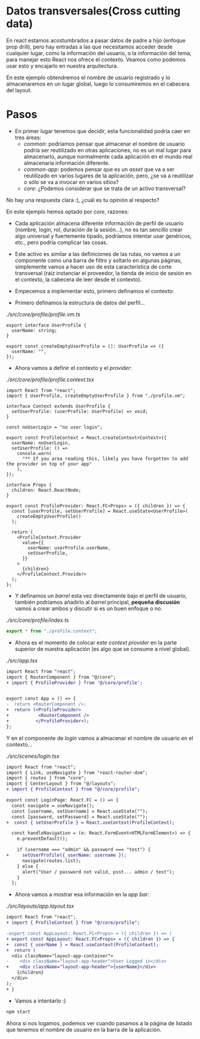 # Datos transversales(Cross cutting data)

En react estamos acostumbrados a pasar datos de padre a hijo (enfoque prop drill),
pero hay entradas a las que necesitamos acceder desde cualquier lugar, como la información del usuario, o la información del tema, para manejar esto React nos ofrece el contexto.
Veamos como podemos usar esto y encajarlo en nuestra arquitectura.

En este ejemplo obtendremos el nombre de usuario registrado y lo almacenaremos en un lugar global, luego lo consumiremos en el cabecera del layout.

# Pasos

- En primer lugar tenemos que decidir, esta funcionalidad podría caer en tres áreas:
  - _common_: podríamos pensar que almacenar el nombre de usuario podría ser reutilizado en otras aplicaciones, no es un mal lugar para almacenarlo,
    aunque normalmente cada aplicación en el mundo real almacenaría información diferente.
  - _common-app_: podemos pensar que es un _asset_ que va a ser reutilizado en varios lugares de la aplicación,
    pero, ¿se va a reutilizar o sólo se va a invocar en varios sitios?
  - _core_: ¿Podemos considerar que se trata de un activo transversal?

No hay una respuesta clara :), ¿cuál es tu opinión al respecto?

En este ejemplo hemos optado por _core_, razones:

- Cada aplicación almacena diferente información de perfil de usuario (nombre, login, rol, duración de la sesión...), no es tan sencillo
  crear algo universal y fuertemente tipado, podríamos intentar usar genéricos, etc., pero podría complicar las cosas.
- Este activo es similar a las definiciones de las rutas, no vamos a un componente como una barra de filtro y soltarlo en algunas páginas,
  simplemente vamos a hacer uso de esta característica de corte transversal (raíz instanciar el proveedor, la tienda de inicio de sesión en el contexto, la cabecera de leer desde el contexto).

- Empecemos a implementar esto, primero definamos el contexto:

- Primero definamos la estructura de datos del perfil...

_./src/core/profile/profile.vm.ts_

```tsx
export interface UserProfile {
  userName: string;
}

export const createEmptyUserProfile = (): UserProfile => ({
  userName: "",
});
```

- Ahora vamos a definir el contexto y el _provider_:

_./src/core/profile/profile.context.tsx_

```tsx
import React from "react";
import { UserProfile, createEmptyUserProfile } from "./profile.vm";

interface Context extends UserProfile {
  setUserProfile: (userProfile: UserProfile) => void;
}

const noUserLogin = "no user login";

export const ProfileContext = React.createContext<Context>({
  userName: noUserLogin,
  setUserProfile: () =>
    console.warn(
      "** If you area reading this, likely you have forgotten to add the provider on top of your app"
    ),
});

interface Props {
  children: React.ReactNode;
}

export const ProfileProvider: React.FC<Props> = ({ children }) => {
  const [userProfile, setUserProfile] = React.useState<UserProfile>(
    createEmptyUserProfile()
  );

  return (
    <ProfileContext.Provider
      value={{
        userName: userProfile.userName,
        setUserProfile,
      }}
    >
      {children}
    </ProfileContext.Provider>
  );
};
```

- Y definamos un _barrel_ esta vez directamente bajo el perfil de usuario, también podríamos añadirlo al _barrel_ principal,
  **pequeña discusión** vamos a crear ambos y discutir si es un buen enfoque o no.

_./src/core/profile/index.ts_

```ts
export * from "./profile.context";
```

- Ahora es el momento de colocar este _context provider_ en la parte superior de nuestra aplicación (es algo que se consume a nivel global).

_./src/app.tsx_

```diff
import React from "react";
import { RouterComponent } from "@/core";
+ import { ProfileProvider } from '@/core/profile';


export const App = () => {
-  return <RouterComponent />;
+  return (<ProfileProvider>
+           <RouterComponent />
+          </ProfileProvider>);
};
```

Y en el componente de _login_ vamos a almacenar el nombre de usuario en el contexto...

_./src/scenes/login.tsx_

```diff
import React from "react";
import { Link, useNavigate } from "react-router-dom";
import { routes } from "core";
import { CenterLayout } from "@/layouts";
+ import { ProfileContext } from "@/core/profile";

export const LoginPage: React.FC = () => {
  const navigate = useNavigate();
  const [username, setUsername] = React.useState("");
  const [password, setPassword] = React.useState("");
+  const { setUserProfile } = React.useContext(ProfileContext);

  const handleNavigation = (e: React.FormEvent<HTMLFormElement>) => {
    e.preventDefault();

    if (username === "admin" && password === "test") {
+     setUserProfile({ userName: username });
      navigate(routes.list);
    } else {
      alert("User / password not valid, psst... admin / test");
    }
  };
```

- Ahora vamos a mostrar esa información en la _app bar_:

_./src/layouts/app.layout.tsx_

```diff
import React from "react";
+ import { ProfileContext } from "@/core/profile";

-export const AppLayout: React.FC<Props> = ({ children }) => (
+ export const AppLayout: React.FC<Props> = ({ children }) => {
+  const { userName } = React.useContext(ProfileContext);
+  return (
  <div className="layout-app-container">
-    <div className="layout-app-header">User Logged in</div>
+    <div className="layout-app-header">{userName}</div>
    {children}
  </div>
);
+ }
```

- Vamos a intentarlo :)

```diff
npm start
```

Ahora si nos logamos, podemos ver cuando pasamos a la página de listado que
tenemos el nombre de usuario en la barra de la aplicación.
